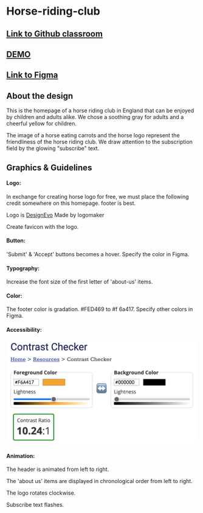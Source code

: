 # Horse-riding-club
## [Link to Github classroom](https://github.com/Medieinstitutet/fed21d-grafiska-verktyg-djungelvral)

## [DEMO](https://horse-riding-club.netlify.app/)

## [Link to Figma](https://www.figma.com/file/PYd2Xfm7XCZRlUSmu9uGCg/RidingClub?node-id=1%3A2)

## About the design

This is the homepage of a horse riding club in England that can be enjoyed by children and adults alike. We chose a soothing gray for adults and a cheerful yellow for children.

The image of a horse eating carrots and the horse logo represent the friendliness of the horse riding club. We draw attention to the subscription field by the glowing "subscribe" text.

## Graphics & Guidelines

#### Logo:

 In exchange for creating horse logo for free, we must place the following credit somewhere on this homepage.
 footer is best.

<div>Logo is <a href="https://www.designevo.com/jp/" title="free online logo maker">DesignEvo</a> Made by logomaker</div>

Create favicon with the logo.

#### Button:

'Submit' & 'Accept' buttons becomes a hover. Specify the color in Figma.

#### Typography:

Increase the font size of the first letter of 'about-us' items.

#### Color:

The footer color is gradation. #FED469 to #f 6a417. Specify other colors in Figma.

#### Accessibility:

![picture](images/color-contrast.png)

#### Animation:

The header is animated from left to right.

The 'about us' items are displayed in chronological order from left to right.

The logo rotates clockwise.

Subscribe text flashes.

